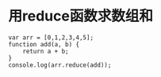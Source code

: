 # 用reduce函数求数组和 #


	var arr = [0,1,2,3,4,5];
	function add(a, b) {
		return a + b;
	}
	console.log(arr.reduce(add));